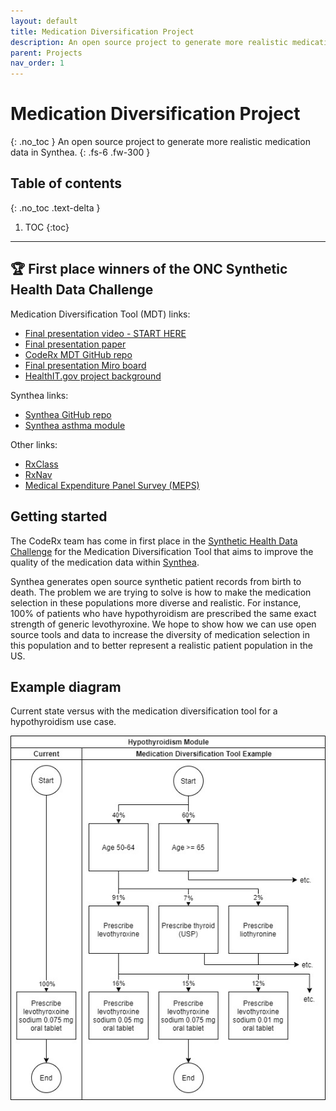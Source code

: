 ```yaml
---
layout: default
title: Medication Diversification Project
description: An open source project to generate more realistic medication data in Synthea.
parent: Projects
nav_order: 1
---
```


# Medication Diversification Project
{: .no_toc }
An open source project to generate more realistic medication data in Synthea.
{: .fs-6 .fw-300 }

## Table of contents
{: .no_toc .text-delta }

1. TOC
{:toc}

---

## 🏆 First place winners of the ONC Synthetic Health Data Challenge
Medication Diversification Tool (MDT) links:
* [Final presentation video - START HERE](https://www.youtube.com/watch?v=9u5BSCWQtJM)
* [Final presentation paper](https://www.healthit.gov/sites/default/files/page/2021-09/CodeRx_Synthetic_Data_Solution.pdf)
* [CodeRx MDT GitHub repo](https://github.com/coderxio/medication-diversification)
* [Final presentation Miro board](https://synthetichealth.github.io/module-builder/#asthma)
* [HealthIT.gov project background](https://www.healthit.gov/topic/scientific-initiatives/pcor/synthetic-health-data-generation-accelerate-patient-centered-outcomes)

Synthea links:
* [Synthea GitHub repo](https://github.com/synthetichealth/synthea)
* [Synthea asthma module](https://synthetichealth.github.io/module-builder/#asthma)

Other links:
* [RxClass](https://mor.nlm.nih.gov/RxClass/)
* [RxNav](https://mor.nlm.nih.gov/RxNav/)
* [Medical Expenditure Panel Survey (MEPS)](https://meps.ahrq.gov/mepsweb/about_meps/survey_back.jsp)

## Getting started
The CodeRx team has come in first place in the [Synthetic Health Data Challenge](https://www.challenge.gov/challenge/synthetic-health-data-challenge/) for the Medication Diversification Tool that aims to improve the quality of the medication data within [Synthea](https://synthea.mitre.org/about).

Synthea generates open source synthetic patient records from birth to death. The problem we are trying to solve is how to make the medication selection in these populations more diverse and realistic. For instance, 100% of patients who have hypothyroidism are prescribed the same exact strength of generic levothyroxine. We hope to show how we can use open source tools and data to increase the diversity of medication selection in this population and to better represent a realistic patient population in the US.

## Example diagram
Current state versus with the medication diversification tool for a hypothyroidism use case.

![MDT Example Diagram](/assets/images/mdt-example-diagram.jpg)